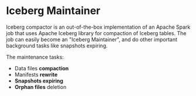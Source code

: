 # Iceberg Maintainer

Iceberg compactor is an out-of-the-box implementation of an Apache Spark job that uses Apache Iceberg library for compaction of Iceberg tables.
The job can easily become an "Iceberg Maintainer", and do other important background tasks like snapshots expiring.

The maintenance tasks:
* Data files **compaction**
* Manifests **rewrite**
* **Snapshots expiring**
* **Orphan files** deletion


